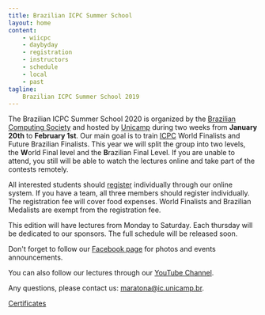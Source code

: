 ```yaml
---
title: Brazilian ICPC Summer School
layout: home
content:
    - wiicpc
    - daybyday
    - registration
    - instructors
    - schedule
    - local
    - past
tagline:
    Brazilian ICPC Summer School 2019
---
```


The Brazilian ICPC Summer School 2020 is organized by the [Brazilian Computing Society](http://www.sbc.org.br) and hosted by [Unicamp](http://www.unicamp.br) during two weeks from **January 20th** to **February 1st**. Our main goal is to train [ICPC](http://acm.baylor.edu) World Finalists and Future Brazilian Finalists. This year we will split the group into two levels, the **W**orld Final level and the **B**razilian Final Level. If you are unable to attend, you still will be able to watch the lectures online and take part of the contests remotely.

All interested students should [register](registration) individually through our online system. If you have a team, all three members should register individually. The registration fee will cover food expenses. World Finalists and Brazilian Medalists are exempt from the registration fee.

This edition will have lectures from Monday to Saturday. Each thursday will be dedicated to our sponsors. The full schedule will be released soon.

Don't forget to follow our [Facebook page](http://www.facebook.com/maratona) for photos and events announcements.

You can also follow our lectures through our [YouTube Channel](https://www.youtube.com/c/UnicampIC).

Any questions, please contact us: [maratona@ic.unicamp.br](). 

[Certificates](Certificado.pdf)